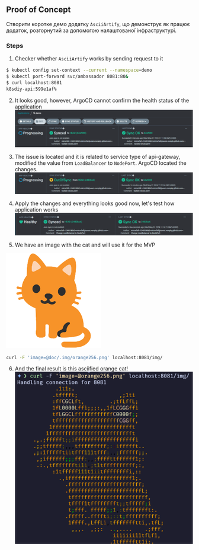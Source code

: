 ## Proof of Concept
Створити коротке демо додатку `AsciiArtify`, що демонструє як працює додаток, розгорнутий за допомогою налаштованої інфраструктурі.

### Steps
1. Checker whether `AsciiArtify`  works by sending request to it
```bash
$ kubectl config set-context --current --namespace=demo
$ kubectl port-forward svc/ambassador 8081:80&
$ curl localhost:8081
k8sdiy-api:599e1af%
```

2. It looks good, however, ArgoCD cannot confirm the health status of the application
![Health Status: Progressing](.img/health_progressing.png)

3. The issue is located and it is related to service type of api-gateway, modified the value from `LoadBalancer` to `NodePort`. ArgoCD located the changes.
![change to nodeport](.img/change_to_nodeport.png)

4. Apply the changes and everything looks good now, let's test how application works
![Health Status: OK](.img/health_ok.png)

5. We have an image with the cat and will use it for the MVP
 
![Cat](.img/orange256.png)
```bash
curl -F 'image=@doc/.img/orange256.png' localhost:8081/img/
```
6. And the final result is this asciified orange cat!
![Result](.img/result.png)
